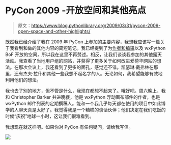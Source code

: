 # PyCon 2009 -开放空间和其他亮点

> 原文：<https://www.blog.pythonlibrary.org/2009/03/31/pycon-2009-open-space-and-other-highlights/>

既然我已经介绍了我在 2009 年 PyCon 上参加的主要内容，我想我应该写一篇关于我看到和做的其他内容的简短笔记。我已经提到了为[作者和编辑](https://www.blog.pythonlibrary.org/?p=168#more-168)以及 wxPython BoF 开放的空间，所以我在这里不再赘述。相反，让我们谈谈我参加的其他露天活动。我查看了当地用户组的网站，并获得了更多关于如何改进爱荷华网站的想法。在那次会议上，我还看到了更多的面孔，感觉还不错。凯瑟琳·戴弗林在那里，还有杰夫·拉什和其他一些我想不起名字的人。无论如何，我希望能够有效地利用他们的想法。

我也去了别的地方，但不管是什么，我现在都想不起来了。哦好吧。周六晚上，我和 Christopher Barker 共进晚餐，他是 wxPython 浮动画布部件的作者，也是 wxPython 邮件列表的定期撰稿人。能和一个我几乎每天都在使用的项目中如此博学的人聊天真是太好了。我觉得我是一个糟糕的谈话伙伴；他们决定在我们吃饭的时候“庆祝”地球一小时，这让我们很难看到。

我想现在就这样吧。如果你对 PyCon 有任何疑问，请给我写信。

![](img/5f1866147653a0aee91c77db1c568510.png)